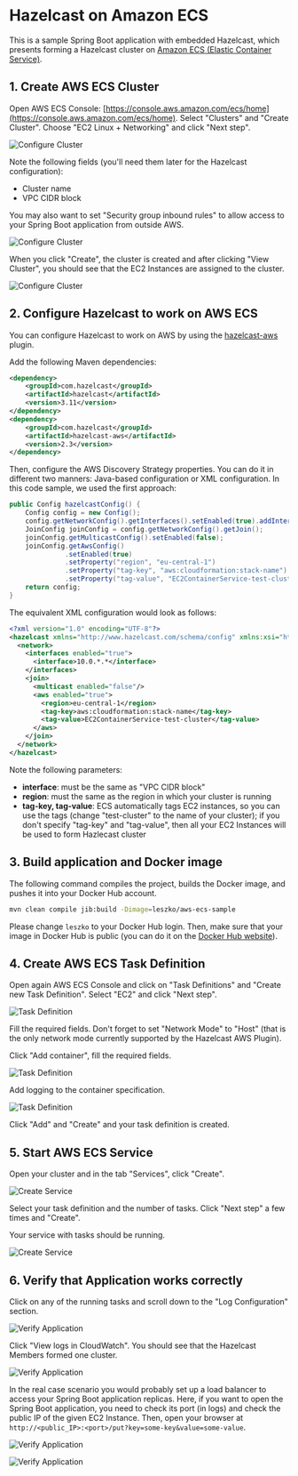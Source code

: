 # Hazelcast on Amazon ECS

This is a sample Spring Boot application with embedded Hazelcast, which presents forming a Hazelcast cluster on [Amazon ECS (Elastic Container Service)](https://aws.amazon.com/ecs/).

## 1. Create AWS ECS Cluster

Open AWS ECS Console: [https://console.aws.amazon.com/ecs/home](https://console.aws.amazon.com/ecs/home). Select "Clusters" and "Create Cluster". Choose "EC2 Linux + Networking" and click "Next step".

![Configure Cluster](markdown/configure-cluster-1.png)

Note the following fields (you'll need them later for the Hazelcast configuration):
* Cluster name
* VPC CIDR block

You may also want to set "Security group inbound rules" to allow access to your Spring Boot application from outside AWS.

![Configure Cluster](markdown/configure-cluster-2.png)

When you click "Create", the cluster is created and after clicking "View Cluster", you should see that the EC2 Instances are assigned to the cluster.

![Configure Cluster](markdown/configure-cluster-3.png)

## 2. Configure Hazelcast to work on AWS ECS

You can configure Hazelcast to work on AWS by using the [hazelcast-aws](https://github.com/hazelcast/hazelcast-aws) plugin.

Add the following Maven dependencies:
```xml
<dependency>
    <groupId>com.hazelcast</groupId>
    <artifactId>hazelcast</artifactId>
    <version>3.11</version>
</dependency>
<dependency>
    <groupId>com.hazelcast</groupId>
    <artifactId>hazelcast-aws</artifactId>
    <version>2.3</version>
</dependency>
```

Then, configure the AWS Discovery Strategy properties. You can do it in different two manners: Java-based configuration or XML configuration. In this code sample, we used the first approach:
```java
public Config hazelcastConfig() {
    Config config = new Config();
    config.getNetworkConfig().getInterfaces().setEnabled(true).addInterface("10.0.*.*");
    JoinConfig joinConfig = config.getNetworkConfig().getJoin();
    joinConfig.getMulticastConfig().setEnabled(false);
    joinConfig.getAwsConfig()
              .setEnabled(true)
              .setProperty("region", "eu-central-1")
              .setProperty("tag-key", "aws:cloudformation:stack-name")
              .setProperty("tag-value", "EC2ContainerService-test-cluster");
    return config;
}
``` 

The equivalent XML configuration would look as follows:
```xml
<?xml version="1.0" encoding="UTF-8"?>
<hazelcast xmlns="http://www.hazelcast.com/schema/config" xmlns:xsi="http://www.w3.org/2001/XMLSchema-instance" xsi:schemaLocation="http://www.hazelcast.com/schema/config hazelcast-config-3.11.xsd">
  <network>
    <interfaces enabled="true">
      <interface>10.0.*.*</interface>
    </interfaces>
    <join>
      <multicast enabled="false"/>
      <aws enabled="true">
        <region>eu-central-1</region>
        <tag-key>aws:cloudformation:stack-name</tag-key>
        <tag-value>EC2ContainerService-test-cluster</tag-value>
      </aws>
    </join>
  </network>
</hazelcast>
```

Note the following parameters:
* **interface**: must be the same as "VPC CIDR block"
* **region**: must the same as the region in which your cluster is running
* **tag-key, tag-value**: ECS automatically tags EC2 instances, so you can use the tags (change "test-cluster" to the name of your cluster); if you don't specify "tag-key" and "tag-value", then all your EC2 Instances will be used to form Hazlecast cluster

## 3. Build application and Docker image

The following command compiles the project, builds the Docker image, and pushes it into your Docker Hub account.

```bash
mvn clean compile jib:build -Dimage=leszko/aws-ecs-sample
```

Please change `leszko` to your Docker Hub login. Then, make sure that your image in Docker Hub is public (you can do it on the [Docker Hub website](https://hub.docker.com/)).

## 4. Create AWS ECS Task Definition

Open again AWS ECS Console and click on "Task Definitions" and "Create new Task Definition". Select "EC2" and click "Next step".

![Task Definition](markdown/task-definition-1.png)

Fill the required fields. Don't forget to set "Network Mode" to "Host" (that is the only network mode currently supported by the Hazelcast AWS Plugin).

Click "Add container", fill the required fields.

![Task Definition](markdown/task-definition-2.png)

Add logging to the container specification.

![Task Definition](markdown/task-definition-3.png)

Click "Add" and "Create" and your task definition is created.

## 5. Start AWS ECS Service

Open your cluster and in the tab "Services", click "Create".

![Create Service](markdown/create-service-1.png)

Select your task definition and the number of tasks. Click "Next step" a few times and "Create".

Your service with tasks should be running.

![Create Service](markdown/create-service-2.png)

## 6. Verify that Application works correctly

Click on any of the running tasks and scroll down to the "Log Configuration" section.

![Verify Application](markdown/verify-application-1.png)

Click "View logs in CloudWatch". You should see that the Hazelcast Members formed one cluster.

![Verify Application](markdown/verify-application-2.png)

In the real case scenario you would probably set up a load balancer to access your Spring Boot application replicas. Here, if you want to open the Spring Boot application, you need to check its port (in logs) and check the public IP of the given EC2 Instance. Then, open your browser at `http://<public_IP>:<port>/put?key=some-key&value=some-value`.

![Verify Application](markdown/verify-application-3.png)

![Verify Application](markdown/verify-application-4.png)